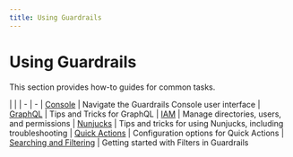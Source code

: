 ```yaml
---
title: Using Guardrails
---
```


# Using Guardrails

This section provides how-to guides for common tasks.

| |
| - | -
| [Console](guides/console) | Navigate the Guardrails Console user interface
| [GraphQL](guides/graphql) | Tips and Tricks for GraphQL
| [IAM](guides/iam) | Manage directories, users, and permissions
| [Nunjucks](guides/nunjucks) | Tips and tricks for using Nunjucks, including troubleshooting
| [Quick Actions](guides/quick-actions) | Configuration options for Quick Actions
| [Searching and Filtering](guides/searching-filtering) |  Getting started with Filters in Guardrails

